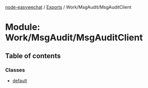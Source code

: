 [node-easywechat](../README.md) / [Exports](../modules.md) / Work/MsgAudit/MsgAuditClient

# Module: Work/MsgAudit/MsgAuditClient

## Table of contents

### Classes

- [default](../classes/Work_MsgAudit_MsgAuditClient.default.md)
